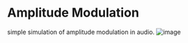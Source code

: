 # Amplitude Modulation
simple simulation of amplitude modulation in audio.
![image](https://www.cdt21.com/wp/wp-content/uploads/design_guide/AM_Modulation_ModulatedCarrier.gif)
